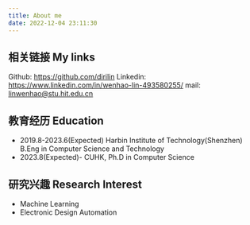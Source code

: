```yaml
---
title: About me
date: 2022-12-04 23:11:30
---
```


## 相关链接 My links

Github: https://github.com/dirilin
Linkedin: https://www.linkedin.com/in/wenhao-lin-493580255/
mail: linwenhao@stu.hit.edu.cn

## 教育经历 Education

+ 2019.8-2023.6(Expected) Harbin Institute of Technology(Shenzhen) B.Eng in Computer Science and Technology
+ 2023.8(Expected)- CUHK, Ph.D in Computer Science

## 研究兴趣 Research Interest

+ Machine Learning
+ Electronic Design Automation
